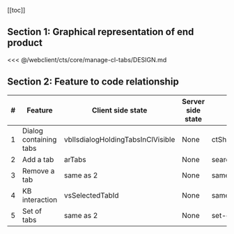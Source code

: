 [[toc]]

## Section 1: Graphical representation of end product

<<< @/webclient/cts/core/manage-cl-tabs/DESIGN.md

## Section 2: Feature to code relationship

| #   | Feature                | Client side state                 | Server side state | Component                          | Client side code                                                                                                                                                                   | Server side code |
| --- | ---------------------- | --------------------------------- | ----------------- | ---------------------------------- | ---------------------------------------------------------------------------------------------------------------------------------------------------------------------------------- | ---------------- |
| 1   | Dialog containing tabs | vblIsdialogHoldingTabsInClVisible | None              | ctShowAddAndRemoveTabsInDialog.vue | [Dialog containing tabs](https://github.com/savantcare/emr/blob/3e5abdae677e3621559b65ee9bc33544ceb103b3/webclient/cts/core/manage-cl-tabs/ctShowAddAndRemoveTabsInDialog.vue#L20) | None             |
| 2   | Add a tab              | arTabs                            | None              | search-inside-add-tab-in-cl-ct.vue | [Add a tab](https://github.com/savantcare/emr/blob/3e5abdae677e3621559b65ee9bc33544ceb103b3/webclient/cts/core/manage-cl-tabs/search-inside-add-tab-in-cl-ct.vue)                  | None             |
| 3   | Remove a tab           | same as 2                         | None              | same as 1                          | [Remove a tab](https://github.com/savantcare/emr/blob/3e5abdae677e3621559b65ee9bc33544ceb103b3/webclient/cts/core/manage-cl-tabs/ctShowAddAndRemoveTabsInDialog.vue#L188)          | None             |
| 4   | KB interaction         | vsSelectedTabId                   | None              | same as 1                          | [KB interaction](https://github.com/savantcare/emr/blob/3e5abdae677e3621559b65ee9bc33544ceb103b3/webclient/cts/core/manage-cl-tabs/ctShowAddAndRemoveTabsInDialog.vue#L121)        | None             |
| 5   | Set of tabs            | same as 2                         | None              | set-of-tabs-ct.vue                 | [Set of tabs](https://github.com/savantcare/emr/tree/master/webclient/cts/core/manage-cl-tabs/set-of-tabs-ct.vue)                                                                  | None             |
